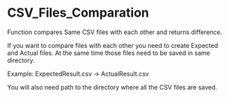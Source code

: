 # CSV_Files_Comparation
Function compares Same CSV files with each other and returns difference.

If you want to compare files with each other you need to create Expected and Actual files.
At the same time those files need to be saved in same directory.


Example: ExpectedResult.csv -> ActualResult.csv


You will also need path to the directory where all the CSV files are saved.
